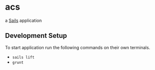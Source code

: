 # acs

a [Sails](http://sailsjs.org) application

## Development Setup
To start application run the following commands on their own terminals.
- `sails lift`
- `grunt`